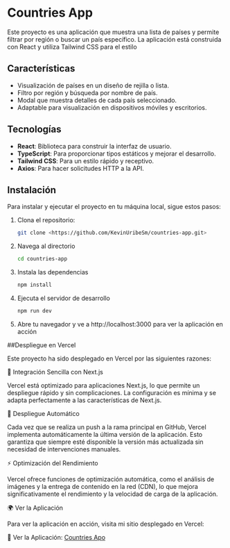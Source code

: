 # Countries App

Este proyecto es una aplicación que muestra una lista de países y permite filtrar por región o buscar un país específico. La aplicación está construida con React y utiliza Tailwind CSS para el estilo

## Características

- Visualización de países en un diseño de rejilla o lista.
- Filtro por región y búsqueda por nombre de país.
- Modal que muestra detalles de cada país seleccionado.
- Adaptable para visualización en dispositivos móviles y escritorios.

## Tecnologías

- **React**: Biblioteca para construir la interfaz de usuario.
- **TypeScript**: Para proporcionar tipos estáticos y mejorar el desarrollo.
- **Tailwind CSS**: Para un estilo rápido y receptivo.
- **Axios**: Para hacer solicitudes HTTP a la API.

## Instalación

Para instalar y ejecutar el proyecto en tu máquina local, sigue estos pasos:

1. Clona el repositorio:
   ```bash
   git clone <https://github.com/KevinUribeSm/countries-app.git>

2. Navega al directorio
    ```bash 
    cd countries-app 

3. Instala las dependencias
    ```bash 
    npm install
    
4. Ejecuta el servidor de desarrollo
    ```bash 
    npm run dev

5. Abre tu navegador y ve a http://localhost:3000 para ver la aplicación en acción

##Despliegue en Vercel

Este proyecto ha sido desplegado en Vercel por las siguientes razones:

🚀 Integración Sencilla con Next.js

Vercel está optimizado para aplicaciones Next.js, lo que permite un despliegue rápido y sin complicaciones. La configuración es mínima y se adapta perfectamente a las características de Next.js.

🔄 Despliegue Automático

Cada vez que se realiza un push a la rama principal en GitHub, Vercel implementa automáticamente la última versión de la aplicación. Esto garantiza que siempre esté disponible la versión más actualizada sin necesidad de intervenciones manuales.

⚡ Optimización del Rendimiento

Vercel ofrece funciones de optimización automática, como el análisis de imágenes y la entrega de contenido en la red (CDN), lo que mejora significativamente el rendimiento y la velocidad de carga de la aplicación.

🌍 Ver la Aplicación

Para ver la aplicación en acción, visita mi sitio desplegado en Vercel:

🔗 Ver la Aplicación: [Countries Apo](https://countries-app-five-kappa.vercel.app/)

